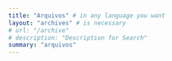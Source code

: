 ```yaml
---
title: "Arquivos" # in any language you want
layout: "archives" # is necessary
# url: "/archive"
# description: "Description for Search"
summary: "arquivos"
---
```

